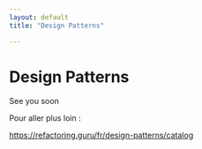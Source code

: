 ```yaml
---
layout: default
title: "Design Patterns"

---
```


# Design Patterns

See you soon





Pour aller plus loin : 

https://refactoring.guru/fr/design-patterns/catalog

